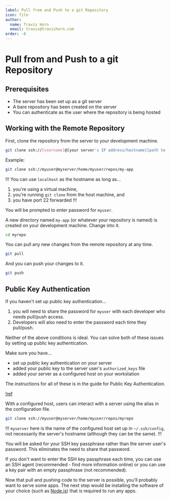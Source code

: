 ```yaml
---
label: Pull from and Push to a git Repository
icon: file
author:
  name: Travis Horn
  email: travis@travishorn.com
order: -8
---
```


# Pull from and Push to a git Repository

## Prerequisites

- The server has been set up as a git server
- A bare repository has been created on the server
- You can authenticate as the user where the repository is being hosted

## Working with the Remote Repository

First, clone the repository from the server to your development machine.

```sh
git clone ssh://[username]@[your server's IP address/hostname][path to repository]
```

Example:

```sh
git clone ssh://myuser@myserver/home/myuser/repos/my-app
```

!!!
You can use `localhost` as the hostname as long as...

1. you're using a virtual machine,
2. you're running `git clone` from the host machine, and
3. you have port 22 forwarded
!!!

You will be prompted to enter password for `myuser`.

A new directory named `my-app` (or whatever your repository is named) is created
on your development machine. Change into it.

```sh
cd myrepo
```

You can pull any new changes from the remote repository at any time.

```sh
git pull
```

And you can push your changes to it.

```sh
git push
```

## Public Key Authentication

If you haven't set up public key authentication...

1. you will need to share the password for `myuser` with each developer who
   needs pull/push access.
2. Developers will also need to enter the password each time they pull/push.

Neither of the above conditions is ideal. You can solve both of these issues by
setting up public key authentication.

Make sure you have...

- set up public key authentication on your server
- added your public key to the server user's `authorized_keys` file
- added your server as a configured host on your workstation

The instructions for all of these is in the guide for Public Key Authentication.

[!ref](/05-ssh-keys.md)

With a configured host, users can interact with a server using the alias in the
configuration file.

```sh
git clone ssh://myuser@myserver/home/myuser/repos/myrepo
```

!!!
`myserver` here is the name of the configured host set up in `~/.ssh/config`,
not necessarily the server's hostname (although they can be the same).
!!!

You will be asked for your SSH key passphrase rather than the server user's
password. This eliminates the need to share that password.

If you don't want to enter the SSH key passphrase each time, you can use an SSH
agent (recommended - find more information online) or you can use a key pair
with an empty passphrase (not recommended).

Now that pull and pushing code to the server is possible, you'll probably want
to serve some apps. The next step would be installing the software of your
choice (such as [Node.js](https://nodejs.org/en)) that is required to run any
apps.
